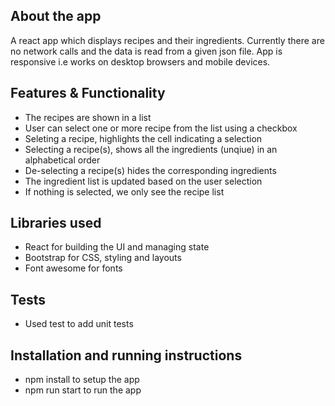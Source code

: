 ## About the app
A react app which displays recipes and their ingredients. Currently there are no network calls and the data is read from a given json file. App is responsive i.e works on desktop browsers and mobile devices.

## Features & Functionality
* The recipes are shown in a list
* User can select one or more recipe from the list using a checkbox
* Seleting a recipe, highlights the cell indicating a selection
* Selecting a recipe(s), shows all the ingredients (unqiue) in an alphabetical order
* De-selecting a recipe(s) hides the corresponding ingredients
* The ingredient list is updated based on the user selection
* If nothing is selected, we only see the recipe list

## Libraries used
* React for building the UI and managing state
* Bootstrap for CSS, styling and layouts
* Font awesome for fonts

## Tests
* Used test to add unit tests

## Installation and running instructions
* npm install to setup the app
* npm run start to run the app
